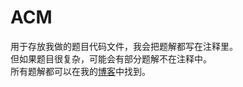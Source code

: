 # ACM
用于存放我做的题目代码文件，我会把题解都写在注释里。  
但如果题目很复杂，可能会有部分题解不在注释中。  
所有题解都可以在我的[博客](https://blueflame.org.cn/category/program/c/)中找到。
